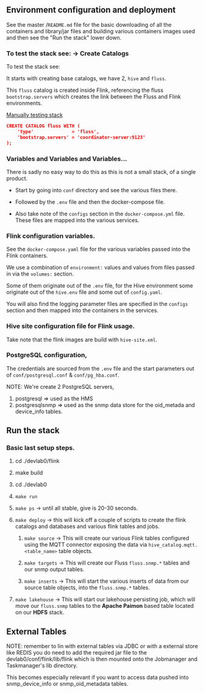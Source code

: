 ## Environment configuration and deployment

See the master <root>/`README.md` file for the basic downloading of all the containers and library/jar files and building various containers images used and then see the "Run the stack" lower down.


### To test the stack see:  ->  Create Catalogs

To test the stack see:

It starts with creating base catalogs, we have 2, `hive` and `fluss`.

This `fluss` catalog is created inside Flink, referencing the fluss `bootstrap.servers` which creates the link between the Fluss and Flink environments.

[Manually testing stack](https://alibaba.github.io/fluss-docs/docs/engine-flink/getting-started/#preparation-when-using-flink-sql-client)

```json
CREATE CATALOG fluss WITH (
    'type'              = 'fluss',
    'bootstrap.servers' = 'coordinator-server:9123'
);
```


### Variables and Variables and Variables...

There is sadly no easy way to do this as this is not a small stack, of a single product.


- Start by going into `conf` directory and see the various files there.

- Followed by the `.env` file and then the docker-compose file.

- Also take note of the `configs` section in the `docker-compose.yml` file. These files are mapped into the various services.


### Flink configuration variables.

See the `docker-compose.yaml` file for the various variables passed into the Flink containers.

We use a combination of `environment:` values and values from files passed in via the `volumes:` section.

Some of them originate out of the `.env` file, for the Hive environment some originate out of the `hive.env` file and some out of `config.yaml`.

You will also find the logging parameter files are specified in the `configs` section and then mapped into the containers in the services.


### Hive site configuration file for Flink usage.

Take note that the flink images are build with `hive-site.xml`.


### PostgreSQL configuration, 

The credentials are sourced from the `.env` file and the start parameters out of `conf/postgresql.conf` & `conf/pg_hba.conf`.

NOTE: We're create 2 PostgreSQL servers, 
1.  postgresql      => used as the HMS
2.  postgresqlsnmp  => used as the snmp data store for the oid_metada and device_info tables.

## Run the stack

### Basic last setup steps.

1. cd ./devlab0/flink
   
2. make build
   
3. cd ./devlab0
   
4. `make run`

5. `make ps`            -> until all stable, give is 20-30 seconds.

6. `make deploy`        -> this will kick off a couple of scripts to create the flink catalogs and databases and various flink tables and jobs.

   1. `make source`     -> This will create our various Flink tables configured using the MQTT connector exposing the data via `hive_catalog.mqtt.<table_name>` table objects.

   2. `make targets`    -> This will create our Fluss `fluss.snmp.*` tables and our snmp output tables.
      
   3. `make inserts`    -> This will start the various inserts of data from our source table objects, into the `fluss.snmp.*` tables.
    
7.  `make lakehouse` -> This will start our lakehouse persisting job, which will move our `fluss.snmp` tables to the **Apache Paimon** based table located on our **HDFS** stack.


## External Tables

NOTE: remember to lin with external tables via JDBC or with a external store like REDIS you do need to add the required jar file to the devlab0/conf/flink/lib/flink which is then mounted onto the Jobmanager and Taskmanager's lib directory.

This becomes especially relevant if you want to access data pushed into snmp_device_info or snmp_oid_metadata tables.